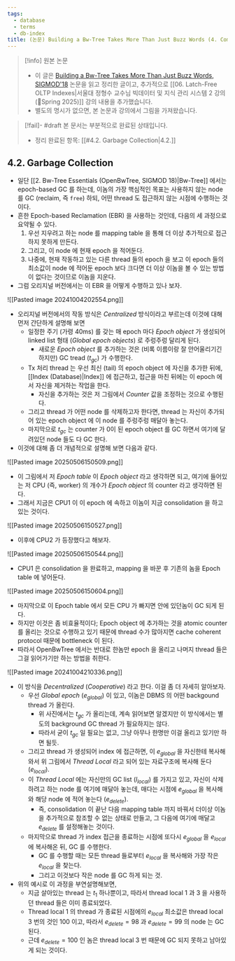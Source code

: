 ```yaml
---
tags:
  - database
  - terms
  - db-index
title: (논문) Building a Bw-Tree Takes More Than Just Buzz Words (4. Component Optimization)
---
```

> [!info] 원본 논문
> - 이 글은 [Building a Bw-Tree Takes More Than Just Buzz Words, SIGMOD'18](https://dl.acm.org/doi/10.1145/3183713.3196895) 논문을 읽고 정리한 글이고, 추가적으로 [[06. Latch-Free OLTP Indexes|서울대 정형수 교수님 빅데이터 및 지식 관리 시스템 2 강의 (Spring 2025)]] 강의 내용을 추가했습니다.
> - 별도의 명시가 없으면, 본 논문과 강의에서 그림을 가져왔습니다.

> [!fail]- #draft 본 문서는 부분적으로 완료된 상태입니다.
> - 정리 완료된 항목: [[#4.2. Garbage Collection|4.2.]]

## 4.2. Garbage Collection

- 일단 [[2. Bw-Tree Essentials (OpenBwTree, SIGMOD 18)|Bw-Tree]] 에서는 epoch-based GC 를 하는데, 이놈의 가장 핵심적인 목표는 사용하지 않는 node 를 GC (reclaim, 즉 `free`) 하되, 어떤 thread 도 접근하지 않는 시점에 수행하는 것이다.
- 흔한 Epoch-based Reclamation (EBR) 을 사용하는 것인데, 다음의 세 과정으로 요약될 수 있다.
	1) 우선 지우려고 하는 node 를 mapping table 을 통해 더 이상 추가적으로 접근하지 못하게 만든다.
	2) 그리고, 이 node 에 현재 epoch 을 적어둔다.
	3) 나중에, 현재 작동하고 있는 다른 thread 들의 epoch 을 보고 이 epoch 들의 최소값이 node 에 적어둔 epoch 보다 크다면 더 이상 이놈을 볼 수 있는 방법이 없다는 것이므로 이놈을 지운다.
- 그럼 오리지널 버전에서는 이 EBR 을 어떻게 수행하고 있나 보자.

![[Pasted image 20241004202554.png]]

- 오리지널 버전에서의 작동 방식은 *Centralized* 방식이라고 부르는데 이것에 대해 먼저 간단하게 설명해 보면
	- 일정한 주기 (가령 40ms) 를 갖는 매 epoch 마다 *Epoch object* 가 생성되어 linked list 형태 (*Global epoch objects*) 로 주렁주렁 달리게 된다.
		- 새로운 *Epoch object* 를 추가하는 것은 (비록 이름이랑 잘 안어울리기긴 하지만) GC tread ($t_{gc}$) 가 수행한다.
	- Tx 처리 thread 는 우선 최신 (tail) 의 epoch object 에 자신을 추가한 뒤에, [[Index (Database)|Index]] 에 접근하고, 접근을 마친 뒤에는 이 epoch 에서 자신을 제거하는 작업을 한다.
		- 자신을 추가하는 것은 저 그림에서 *Counter* 값을 조정하는 것으로 수행된다.
	- 그리고 thread 가 어떤 node 를 삭제하고자 한다면, thread 는 자신이 추가되어 있는 epoch object 에 이 node 를 주렁주렁 매달아 놓는다.
	- 마지막으로 $t_{gc}$ 는 counter 가 0이 된 epoch object 를 GC 하면서 여기에 달려있던 node 들도 다 GC 한다.
- 이것에 대해 좀 더 개념적으로 설명해 보면 다음과 같다.

![[Pasted image 20250506150509.png]]

- 이 그림에서 저 *Epoch table* 이 *Epoch object* 라고 생각하면 되고, 여기에 들어있는 저 CPU (즉, worker) 의 개수가 *Epoch object* 의 counter 라고 생각하면 된다.
- 그래서 지금은 CPU1 이 이 epoch 에 속하고 이놈이 지금 consolidation 을 하고 있는 것이다.

![[Pasted image 20250506150527.png]]

- 이후에 CPU2 가 등장했다고 해보자.

![[Pasted image 20250506150544.png]]

- CPU1 은 consolidation 을 완료하고, mapping 을 바꾼 후 기존의 놈을 Epoch table 에 넣어둔다.

![[Pasted image 20250506150604.png]]

- 마지막으로 이 Epoch table 에서 모든 CPU 가 빠지면 안에 있던놈이 GC 되게 된다.
- 하지만 이것은 좀 비효율적이다; Epoch object 에 추가하는 것을 atomic counter 를 올리는 것으로 수행하고 있기 때문에 thread 수가 많아지면 cache coherent protocol 때문에 bottleneck 이 된다.
- 따라서 OpenBwTree 에서는 반대로 한놈만 epoch 을 올리고 나머지 thread 들은 그걸 읽어가기만 하는 방법을 취한다.

![[Pasted image 20241004210336.png]]

- 이 방식을 *Decentralized* (*Cooperative*) 라고 한다. 이걸 좀 더 자세히 알아보자.
	- 우선 *Global epoch* ($e_{global}$) 이 있고, 이놈은 DBMS 의 어떤 backgound thread 가 올린다.
		- 위 사진에서는 $t_{gc}$ 가 올리는데, 계속 읽어보면 알겠지만 이 방식에서는 별도의 background GC thread 가 필요하지는 않다.
		- 따라서 굳이 $t_{gc}$ 일 필요는 없고, 그냥 아무나 한명만 이걸 올리고 있기만 하면 될듯.
	- 그리고 thread 가 생성되어 index 에 접근하면, 이 $e_{global}$ 을 자신한테 복사해 와서 위 그림에서 *Thread Local* 라고 되어 있는 자료구조에 복사해 둔다 ($e_{local}$).
	- 이 *Thread Local* 에는 자신만의 GC list ($l_{local}$) 를 가지고 있고, 자신이 삭제하려고 하는 node 를 여기에 매달아 놓는데, 매다는 시점에 $e_{global}$ 을 복사해와 해당 node 에 적어 놓는다 ($e_{delete}$).
		- 즉, consolidation 이 끝난 다음 mapping table 까지 바꿔서 더이상 이놈을 추가적으로 참조할 수 없는 상태로 만들고, 그 다음에 여기에 매달고 $e_{delete}$ 를 설정해놓는 것이다.
	- 마지막으로 thread 가 index 접근을 종료하는 시점에 또다시 $e_{global}$ 을 $e_{local}$ 에 복사해온 뒤, GC 를 수행한다.
		- GC 를 수행할 때는 모든 thread 들로부터 $e_{local}$ 을 복사해와 가장 작은 $e_{local}$ 을 찾는다.
		- 그리고 이것보다 작은 node 를 GC 하게 되는 것.
- 위의 예시로 이 과정을 부연설명해보면,
	- 지금 살아있는 thread 는 $t_{1}$ 하나뿐이고, 따라서 thread local 1 과 3 을 사용하던 thread 들은 이미 종료되었다.
	- Thread local 1 의 thread 가 종료된 시점에의 $e_{local}$ 최소값은 thread local 3 번의 것인 100 이고, 따라서 $e_{delete}=98$ 과 $e_{delete}=99$ 의 node 는 GC 된다.
	- 근데 $e_{delete}=100$ 인 놈은 thread local 3 번 때문에 GC 되지 못하고 남아있게 되는 것이다.
